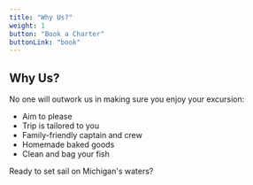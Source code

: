 ```yaml
---
title: "Why Us?"
weight: 1
button: "Book a Charter"
buttonLink: "book"
---
```


## Why Us?

No one will outwork us in making sure you enjoy your excursion:

- Aim to please
- Trip is tailored to you
- Family-friendly captain and crew
- Homemade baked goods
- Clean and bag your fish

Ready to set sail on Michigan's waters?

